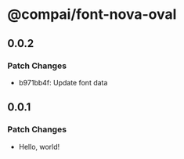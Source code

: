# @compai/font-nova-oval

## 0.0.2

### Patch Changes

- b971bb4f: Update font data

## 0.0.1

### Patch Changes

- Hello, world!

